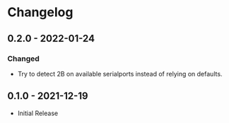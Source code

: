 # Changelog

## 0.2.0 - 2022-01-24
### Changed
- Try to detect 2B on available serialports instead of relying on defaults.

## 0.1.0 - 2021-12-19
- Initial Release

